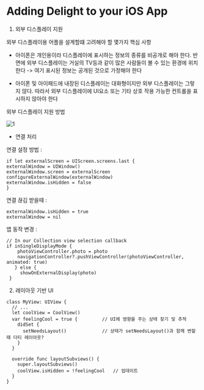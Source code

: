 Adding Delight to your iOS App
====================

1. 외부 디스플레이 지원




외부 디스플레이용 어플을 설계할떄 고려해야 할 몇가지 핵심 사항

- 아이폰은 개인용이라 디스플레이에 표시하는 정보의 종류를 비공개로 해야 한다. 반면에 외부 디스플레이는 거실의 TV등과 같이 많은 사람들이 볼 수 있는 환경에 위치한다 -> 여기 표시된 정보는 공개된 것으로 가정해야 한다

- 아이폰 및 아이패드에 내장된 디스플레이는 대화형이지만 외부 디스플레이는 그렇지 않다. 따라서 외부 디스플레이에 UI요소 또는 기타 상호 작용 가능한 컨트롤을 표시하지 않아야 한다


외부 디스플레이 지원 방법

![1](https://user-images.githubusercontent.com/111475243/191682035-048ac24e-a251-45ae-ab52-d29b912087e4.png)

- 연결 처리

연결 설정 방법 : 

  ```
  if let externalScreen = UIScreen.screens.last {
  externalWindow = UIWindow()
  externalWindow.screen = externalScreen
  configureExternalWindow(externalWindow)
  externalWindow.isHidden = false
} 
```

연결 끊김 받을때 :

 ```
 externalWindow.isHidden = true
 externalWindow = nil
 ```


앱 동작 변경 : 

```
// In our Collection view selection callback
if inSingleDisplayMode {
    photoViewController.photo = photo
    navigationController?.pushViewController(photoViewController, animated: true)
   } else {
     showOnExternalDisplay(photo)
 }
```

 
 2. 레이아웃 기반 UI

```
class MyView: UIView { 
  // ... 
  let coolView = CoolView()
  var feelingCool = true {         // UI에 영향을 주는 상태 찾기 및 추적
    didSet { 
      setNeedsLayout()             // 상태가 setNeedsLayout()과 함께 변할때 더티 레이아웃?
    }
  }

  override func layoutSubviews() { 
    super.layoutSubviews()
    coolView.isHidden = !feelingCool   // 업데이트
  }
}
```
